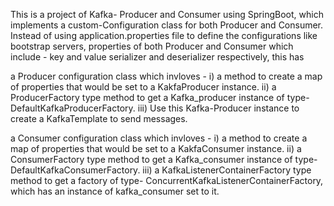 This is a project of Kafka- Producer and Consumer using SpringBoot, which implements a custom-Configuration class for both Producer and Consumer.
Instead of using application.properties file to define the configurations like bootstrap servers, properties of both Producer and Consumer which include - key and value serializer and deserializer respectively, this has 

a Producer configuration class which invloves -
i) a method to create a map of properties that would be set to a KakfaProducer instance.
ii) a ProducerFactory type method to get a Kafka_producer instance of type- DefaultKafkaProducerFactory.
iii) Use this Kafka-Producer instance to create a KafkaTemplate to send messages.

a Consumer configuration class which invloves -
i) a method to create a map of properties that would be set to a KakfaConsumer instance.
ii) a ConsumerFactory type method to get a Kafka_consumer instance of type- DefaultKafkaConsumerFactory.
iii) a KafkaListenerContainerFactory type method to get a factory of type- ConcurrentKafkaListenerContainerFactory, which has an instance
      of kafka_consumer set to it.

